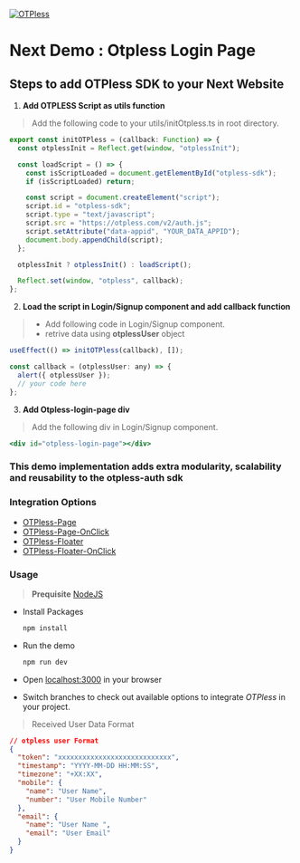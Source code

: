 [![OTPless](https://d1j61bbz9a40n6.cloudfront.net/website/home/v4/logo/white_logo.svg)](https://otpless.com/platforms/react)

# Next Demo : Otpless Login Page

## Steps to add OTPless SDK to your Next Website

1. **Add OTPLESS Script as utils function**

> Add the following code to your utils/initOtpless.ts in root directory.

```JavaScript
export const initOTPless = (callback: Function) => {
  const otplessInit = Reflect.get(window, "otplessInit");

  const loadScript = () => {
    const isScriptLoaded = document.getElementById("otpless-sdk");
    if (isScriptLoaded) return;

    const script = document.createElement("script");
    script.id = "otpless-sdk";
    script.type = "text/javascript";
    script.src = "https://otpless.com/v2/auth.js";
    script.setAttribute("data-appid", "YOUR_DATA_APPID");
    document.body.appendChild(script);
  };

  otplessInit ? otplessInit() : loadScript();

  Reflect.set(window, "otpless", callback);
};


```

2. **Load the script in Login/Signup component and add callback function**

> - Add following code in Login/Signup component.
> - retrive data using **otplessUser** object

```jsx
useEffect(() => initOTPless(callback), []);

const callback = (otplessUser: any) => {
  alert({ otplessUser });
  // your code here
};
```

3. **Add Otpless-login-page div**

> Add the following div in Login/Signup component.

```jsx
<div id="otpless-login-page"></div>
```

### This demo implementation adds extra modularity, scalability and reusability to the otpless-auth sdk

### Integration Options

- [OTPless-Page](https://github.com/sjariN/otpless-next-demo/)
- [OTPless-Page-OnClick](https://github.com/sjariN/otpless-next-demo/tree/on-button-click-login-page)
- [OTPless-Floater](https://github.com/sjariN/otpless-next-demo/tree/widget)
- [OTPless-Floater-OnClick](https://github.com/sjariN/otpless-next-demo/tree/on-button-click-widget)

### Usage

> **Prequisite** [NodeJS](https://nodejs.org/en)

- Install Packages

  ```bash
  npm install
  ```

- Run the demo

  ```bash
  npm run dev
  ```

- Open [localhost:3000](http://localhost:3000) in your browser
- Switch branches to check out available options to integrate _OTPless_ in your project.

> Received User Data Format

```json
// otpless user Format
{
  "token": "xxxxxxxxxxxxxxxxxxxxxxxxxxxx",
  "timestamp": "YYYY-MM-DD HH:MM:SS",
  "timezone": "+XX:XX",
  "mobile": {
    "name": "User Name",
    "number": "User Mobile Number"
  },
  "email": {
    "name": "User Name ",
    "email": "User Email"
  }
}
```
